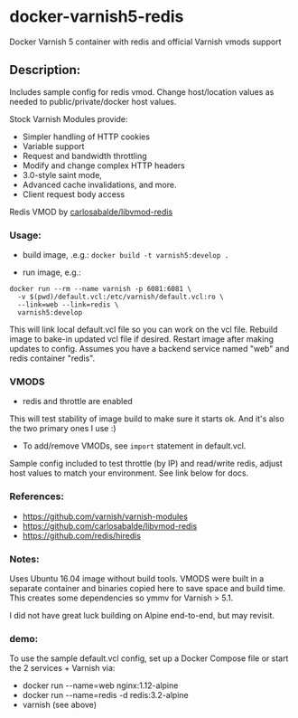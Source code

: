 # docker-varnish5-redis
Docker Varnish 5 container with redis and official Varnish vmods support

## Description:
Includes sample config for redis vmod. Change host/location values as needed to public/private/docker host values.

Stock Varnish Modules provide:

- Simpler handling of HTTP cookies
- Variable support
- Request and bandwidth throttling
- Modify and change complex HTTP headers
- 3.0-style saint mode,
- Advanced cache invalidations, and more.
- Client request body access

Redis VMOD by [carlosabalde/libvmod-redis](https://github.com/carlosabalde/libvmod-redis)

### Usage:

- build image, .e.g.:
`docker build -t varnish5:develop .`

- run image, e.g.:
```
docker run --rm --name varnish -p 6081:6081 \
  -v $(pwd)/default.vcl:/etc/varnish/default.vcl:ro \
  --link=web --link=redis \
  varnish5:develop
```
This will link local default.vcl file so you can work on the vcl file. Rebuild image to bake-in updated vcl file if desired.
Restart image after making updates to config. Assumes you have a backend service named "web" and redis container "redis".

### VMODS
- redis and throttle are enabled

This will test stability of image build to make sure it starts ok. And it's also the two primary ones I use :)

- To add/remove VMODs, see `import` statement in default.vcl.

Sample config included to test throttle (by IP) and read/write redis, adjust host values to match your environment. See link below for docs.


### References:
- https://github.com/varnish/varnish-modules
- https://github.com/carlosabalde/libvmod-redis
- https://github.com/redis/hiredis

### Notes:
Uses Ubuntu 16.04 image without build tools. VMODS were built in a separate container and binaries copied here to save space and build time. 
This creates some dependencies so ymmv for Varnish > 5.1.

I did not have great luck building on Alpine end-to-end, but may revisit.

### demo:
To use the sample default.vcl config, set up a Docker Compose file or start the 2 services + Varnish via:
- docker run --name=web nginx:1.12-alpine
- docker run --name=redis -d redis:3.2-alpine
- varnish (see above)
